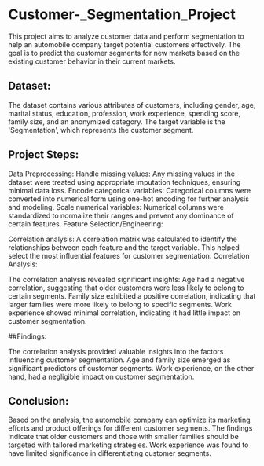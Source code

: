# Customer-_Segmentation_Project

This project aims to analyze customer data and perform segmentation to help an automobile company target potential customers effectively. The goal is to predict the customer segments for new markets based on the existing customer behavior in their current markets.

## Dataset:

The dataset contains various attributes of customers, including gender, age, marital status, education, profession, work experience, spending score, family size, and an anonymized category. The target variable is the 'Segmentation', which represents the customer segment.

## Project Steps:

Data Preprocessing:
Handle missing values: Any missing values in the dataset were treated using appropriate imputation techniques, ensuring minimal data loss.
Encode categorical variables: Categorical columns were converted into numerical form using one-hot encoding for further analysis and modeling.
Scale numerical variables: Numerical columns were standardized to normalize their ranges and prevent any dominance of certain features.
Feature Selection/Engineering:

Correlation analysis: A correlation matrix was calculated to identify the relationships between each feature and the target variable. This helped select the most influential features for customer segmentation.
Correlation Analysis:

The correlation analysis revealed significant insights:
Age had a negative correlation, suggesting that older customers were less likely to belong to certain segments.
Family size exhibited a positive correlation, indicating that larger families were more likely to belong to specific segments.
Work experience showed minimal correlation, indicating it had little impact on customer segmentation.

##Findings:

The correlation analysis provided valuable insights into the factors influencing customer segmentation. Age and family size emerged as significant predictors of customer segments. Work experience, on the other hand, had a negligible impact on customer segmentation.

## Conclusion:

Based on the analysis, the automobile company can optimize its marketing efforts and product offerings for different customer segments. The findings indicate that older customers and those with smaller families should be targeted with tailored marketing strategies. Work experience was found to have limited significance in differentiating customer segments.

